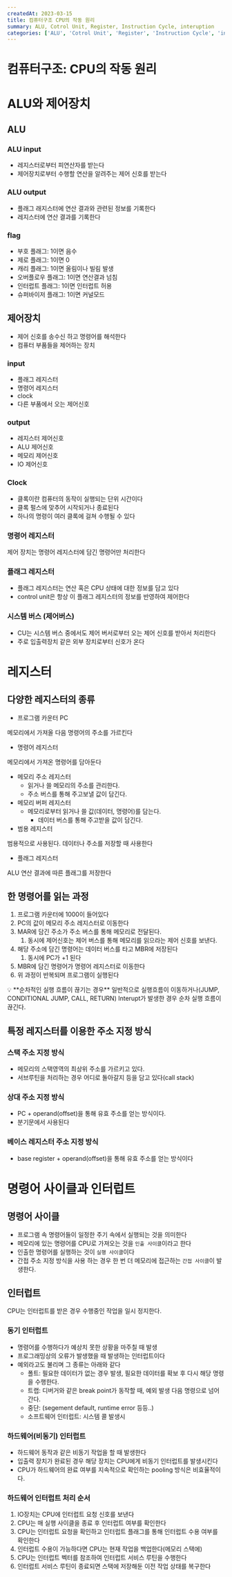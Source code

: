 ```yaml
---
createdAt: 2023-03-15
title: 컴퓨터구조 CPU의 작동 원리
summary: ALU, Cotrol Unit, Register, Instruction Cycle, interuption
categories: ['ALU', 'Cotrol Unit', 'Register', 'Instruction Cycle', 'interuption']
---
```

# 컴퓨터구조: CPU의 작동 원리

# ALU와 제어장치

## ALU

### ALU input

- 레지스터로부터 피연산자를 받는다
- 제어장치로부터 수행할 연산을 알려주는 제어 신호를 받는다

### ALU output

- 플래그 래지스터에 연산 결과와 관련된 정보를 기록한다
- 레지스터에 연산 결과를 기록한다

### flag

- 부호 플래그: 1이면 음수
- 제로 플래그: 1이면 0
- 캐리 플래그: 1이면 올림이나 빌림 발생
- 오버플로우 플래그: 1이면 연산결과 넘침
- 인터럽트 플래그: 1이면 인터럽트 허용
- 슈퍼바이저 플래그: 1이면 커널모드

## 제어장치

- 제어 신호를 송수신 하고 명령어를 해석한다
- 컴퓨터 부품들을 제어하는 장치

### input

- 플래그 레지스터
- 명령어 레지스터
- clock
- 다른 부품에서 오는 제어신호

### output

- 레지스터 제어신호
- ALU 제어신호
- 메모리 제어신호
- IO 제어신호

### Clock

- 클록이란 컴퓨터의 동작이 실행되는 단위 시간이다
- 클록 펄스에 맞추어 시작되거나 종료된다
- 하나의 명령이 여러 클록에 걸쳐 수행될 수 있다

### 명령어 레지스터

제어 장치는 명령어 레지스터에 담긴 명령어만 처리한다

### 플래그 레지스터

- 플래그 레지스터는 연산 혹은 CPU 상태에 대한 정보를 담고 있다
- control unit은 항상 이 플래그 레지스터의 정보를 반영하여 제어한다

### 시스템 버스 (제어버스)

- CU는 시스템 버스 중에서도 제어 버서로부터 오는 제어 신호를 받아서 처리한다
- 주로 입출력장치 같은 외부 장치로부터 신호가 온다

# 레지스터

## 다양한 레지스터의 종류

- 프로그램 카운터 PC

메모리에서 가져올 다음 명령어의 주소를 가르킨다

- 명령어 레지스터

메모리에서 가져온 명령어를 담아둔다

- 메모리 주소 레지스터
    - 읽거나 쓸 메모리의 주소를 관리한다.
    - 주소 버스를 통해 주고보낼 값이 담긴다.
- 메모리 버퍼 레지스터
    - 메모리로부터 읽거나 쓸 값(데이터, 명령어)를 담는다.
        - 데이터 버스를 통해 주고받을 값이 담긴다.
- 범용 레지스터

범용적으로 사용된다. 데이터나 주소를 저장할 때 사용한다

- 플래그 레지스터

ALU 연산 결과에 따른 플래그를 저장한다

## 한 명령어를 읽는 과정

1. 프로그램 카운터에 1000이 들어있다
2. PC의 값이 메모리 주소 레지스터로 이동한다
3. MAR에 담긴 주소가 주소 버스를 통해 메모리로 전달된다.
    1. 동시에 제어신호는 제어 버스를 통해 메모리를 읽으라는 제어 신호를 보낸다.
4. 해당 주소에 담긴 명령어는 데이터 버스를 타고 MBR에 저장된다
    1. 동시에 PC가 +1 된다
5. MBR에 담긴 명령어가 명령어 레지스터로 이동한다
6. 위 과정이 반복되며 프로그램이 실행된다

<aside>
💡 **순차적인 실행 흐름이 끊기는 경우**
일반적으로 실행흐름이 이동하거나(JUMP, CONDITIONAL JUMP, CALL, RETURN)
Interupt가 발생한 경우 순차 실행 흐름이 끊긴다.

</aside>

## 특정 레지스터를 이용한 주소 지정 방식

### 스택 주소 지정 방식

- 메모리의 스택영역의 최상위 주소를 가르키고 있다.
- 서브루틴을 처리하는 경우 어디로 돌아갈지 등을 담고 있다(call stack)

### 상대 주소 지정 방식

- PC + operand(offset)을 통해 유효 주소를 얻는 방식이다.
- 분기문에서 사용된다

### 베이스 레지스터 주소 지정 방식

- base register + operand(offset)을 통해 유효 주소를 얻는 방식이다

# 명령어 사이클과 인터럽트

## 명령어 사이클

- 프로그램 속 명령어들이 일정한 주기 속에서 실행되는 것을 의미한다
- 메모리에 있는 명령어를 CPU로 가져오는 것을 `인출 사이클`이라고 한다
- 인출한 명령어를 실행하는 것이 `실행 사이클`이다
- 간접 주소 지정 방식을 사용 하는 경우 한 번 더 메모리에 접근하는 `간접 사이클`이 발생한다.

## 인터럽트

CPU는 인터럽트를 받은 경우 수행중인 작업을 일시 정지한다.

### 동기 인터럽트

- 명령어를 수행하다가 예상치 못한 상황을 마주칠 때 발생
- 프로그래밍상의 오류가 발생했을 때 발생하는 인터럽트이다
- 예외라고도 불리며 그 종류는 아래와 같다
    - 폴트: 필요한 데이터가 없는 경우 발생, 필요한 데이터를 확보 후 다시 해당 명령을 수행한다.
    - 트랩: 디버거와 같은 break point가 동작할 때, 예외 발생 다음 명령으로 넘어간다.
    - 중단: (segement default, runtime error 등등..)
    - 소프트웨어 인터럽트: 시스템 콜 발생시

### 하드웨어(비동기) 인터럽트

- 하드웨어 동작과 같은 비동기 작업을 할 때 발생한다
- 입출력 장치가 완료된 경우 해당 장치는 CPU에게 비동기 인터럽트를 발생시킨다
- CPU가 하드웨어의 완료 여부를 지속적으로 확인하는 pooling 방식은 비효율적이다.

### 하드웨어 인터럽트 처리 순서

1. IO장치는 CPU에 인터럽트 요청 신호를 보낸다
2. CPU는 매 실행 사이클을 종료 후 인터럽트 여부를 확인한다
3. CPU는 인터럽트 요청을 확인하고 인터럽트 플래그를 통해 인터럽트 수용 여부를 확인한다
4. 인터럽트 수용이 가능하다면 CPU는 현재 작업을 백업한다(메모리 스택에)
5. CPU는 인터럽트 벡터를 참조하여 인터럽트 서비스 루틴을 수행한다
6. 인터럽트 서비스 루틴이 종료되면 스택에 저장해둔 이전 작업 상태를 복구한다